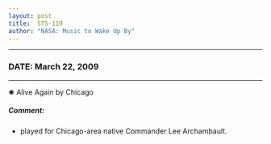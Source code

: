 ```yaml
---
layout: post
title:  STS-119
author: "NASA: Music to Wake Up By"
---
```


----
### DATE: March 22, 2009
----
✺ Alive Again by Chicago

##### Comment:
* played for Chicago-area native Commander Lee Archambault.

